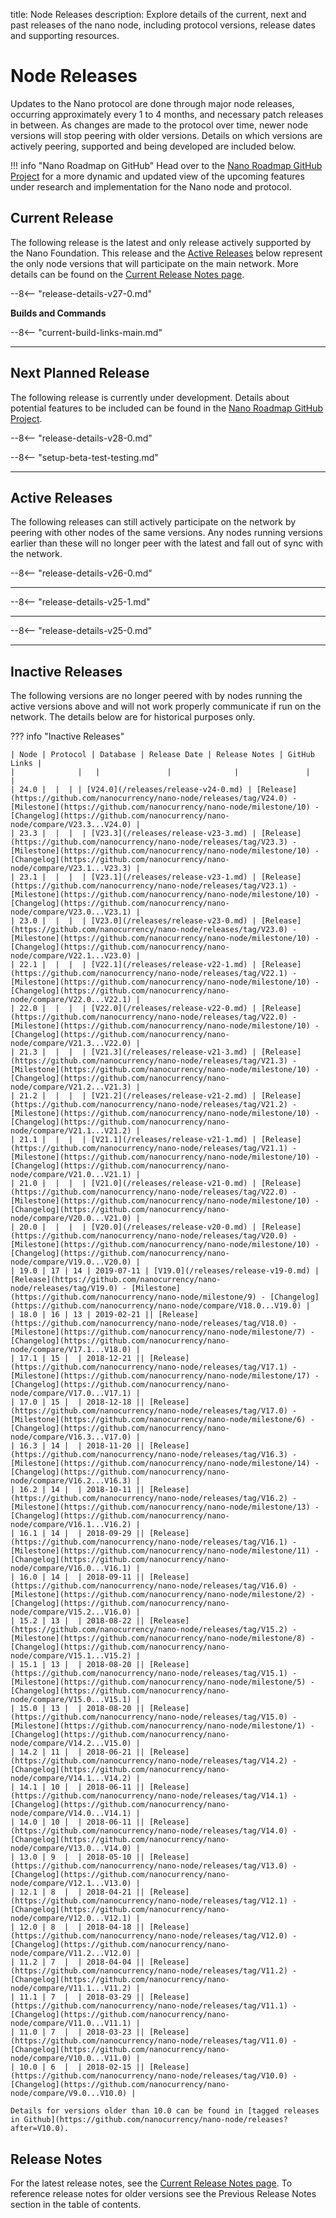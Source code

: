 title: Node Releases
description: Explore details of the current, next and past releases of the nano node, including protocol versions, release dates and supporting resources.

# Node Releases

Updates to the Nano protocol are done through major node releases, occurring approximately every 1 to 4 months, and necessary patch releases in between. As changes are made to the protocol over time, newer node versions will stop peering with older versions. Details on which versions are actively peering, supported and being developed are included below.

!!! info "Nano Roadmap on GitHub"
	Head over to the [Nano Roadmap GitHub Project](https://github.com/orgs/nanocurrency/projects/27) for a more dynamic and updated view of the upcoming features under research and implementation for the Nano node and protocol.

## Current Release
The following release is the latest and only release actively supported by the Nano Foundation. This release and the [Active Releases](#active-releases) below represent the only node versions that will participate on the main network. More details can be found on the [Current Release Notes page](/releases/current-release-notes).

--8<-- "release-details-v27-0.md"

**Builds and Commands**

--8<-- "current-build-links-main.md"

---

## Next Planned Release
The following release is currently under development. Details about potential features to be included can be found in the [Nano Roadmap GitHub Project](https://github.com/orgs/nanocurrency/projects/27).

--8<-- "release-details-v28-0.md"

--8<-- "setup-beta-test-testing.md"

---

## Active Releases
The following releases can still actively participate on the network by peering with other nodes of the same versions. Any nodes running versions earlier than these will no longer peer with the latest and fall out of sync with the network.

--8<-- "release-details-v26-0.md"

---

--8<-- "release-details-v25-1.md"

---

--8<-- "release-details-v25-0.md"

---

## Inactive Releases
The following versions are no longer peered with by nodes running the active versions above and will not work properly communicate if run on the network. The details below are for historical purposes only.

??? info "Inactive Releases"

	| Node | Protocol | Database | Release Date | Release Notes | GitHub Links |
	|              |   |               |              |               |              |
 	| 24.0 |  |  | | [V24.0](/releases/release-v24-0.md) | [Release](https://github.com/nanocurrency/nano-node/releases/tag/V24.0) - [Milestone](https://github.com/nanocurrency/nano-node/milestone/10) - [Changelog](https://github.com/nanocurrency/nano-node/compare/V23.3...V24.0) |
  	| 23.3 |  |  |  | [V23.3](/releases/release-v23-3.md) | [Release](https://github.com/nanocurrency/nano-node/releases/tag/V23.3) - [Milestone](https://github.com/nanocurrency/nano-node/milestone/10) - [Changelog](https://github.com/nanocurrency/nano-node/compare/V23.1...V23.3) |
   	| 23.1 |  |  |  | [V23.1](/releases/release-v23-1.md) | [Release](https://github.com/nanocurrency/nano-node/releases/tag/V23.1) - [Milestone](https://github.com/nanocurrency/nano-node/milestone/10) - [Changelog](https://github.com/nanocurrency/nano-node/compare/V23.0...V23.1) |
   	| 23.0 |  |  |  | [V23.0](/releases/release-v23-0.md) | [Release](https://github.com/nanocurrency/nano-node/releases/tag/V23.0) - [Milestone](https://github.com/nanocurrency/nano-node/milestone/10) - [Changelog](https://github.com/nanocurrency/nano-node/compare/V22.1...V23.0) |
   	| 22.1 |  |  |  | [V22.1](/releases/release-v22-1.md) | [Release](https://github.com/nanocurrency/nano-node/releases/tag/V22.1) - [Milestone](https://github.com/nanocurrency/nano-node/milestone/10) - [Changelog](https://github.com/nanocurrency/nano-node/compare/V22.0...V22.1) |
   	| 22.0 |  |  |  | [V22.0](/releases/release-v22-0.md) | [Release](https://github.com/nanocurrency/nano-node/releases/tag/V22.0) - [Milestone](https://github.com/nanocurrency/nano-node/milestone/10) - [Changelog](https://github.com/nanocurrency/nano-node/compare/V21.3...V22.0) |
   	| 21.3 |  |  |  | [V21.3](/releases/release-v21-3.md) | [Release](https://github.com/nanocurrency/nano-node/releases/tag/V21.3) - [Milestone](https://github.com/nanocurrency/nano-node/milestone/10) - [Changelog](https://github.com/nanocurrency/nano-node/compare/V21.2...V21.3) |
	| 21.2 |  |  |  | [V21.2](/releases/release-v21-2.md) | [Release](https://github.com/nanocurrency/nano-node/releases/tag/V21.2) - [Milestone](https://github.com/nanocurrency/nano-node/milestone/10) - [Changelog](https://github.com/nanocurrency/nano-node/compare/V21.1...V21.2) |
  	| 21.1 |  |  |  | [V21.1](/releases/release-v21-1.md) | [Release](https://github.com/nanocurrency/nano-node/releases/tag/V21.1) - [Milestone](https://github.com/nanocurrency/nano-node/milestone/10) - [Changelog](https://github.com/nanocurrency/nano-node/compare/V21.0...V21.1) |
 	| 21.0 |  |  |  | [V21.0](/releases/release-v21-0.md) | [Release](https://github.com/nanocurrency/nano-node/releases/tag/V22.0) - [Milestone](https://github.com/nanocurrency/nano-node/milestone/10) - [Changelog](https://github.com/nanocurrency/nano-node/compare/V20.0...V21.0) |
	| 20.0 |  |  |  | [V20.0](/releases/release-v20-0.md) | [Release](https://github.com/nanocurrency/nano-node/releases/tag/V20.0) - [Milestone](https://github.com/nanocurrency/nano-node/milestone/10) - [Changelog](https://github.com/nanocurrency/nano-node/compare/V19.0...V20.0) |
	| 19.0 | 17 | 14 | 2019-07-11 | [V19.0](/releases/release-v19-0.md) | [Release](https://github.com/nanocurrency/nano-node/releases/tag/V19.0) - [Milestone](https://github.com/nanocurrency/nano-node/milestone/9) - [Changelog](https://github.com/nanocurrency/nano-node/compare/V18.0...V19.0) |
	| 18.0 | 16 | 13 | 2019-02-21 || [Release](https://github.com/nanocurrency/nano-node/releases/tag/V18.0) - [Milestone](https://github.com/nanocurrency/nano-node/milestone/7) - [Changelog](https://github.com/nanocurrency/nano-node/compare/V17.1...V18.0) |
	| 17.1 | 15 |  | 2018-12-21 || [Release](https://github.com/nanocurrency/nano-node/releases/tag/V17.1) - [Milestone](https://github.com/nanocurrency/nano-node/milestone/17) - [Changelog](https://github.com/nanocurrency/nano-node/compare/V17.0...V17.1) |
	| 17.0 | 15 |  | 2018-12-18 || [Release](https://github.com/nanocurrency/nano-node/releases/tag/V17.0) - [Milestone](https://github.com/nanocurrency/nano-node/milestone/6) - [Changelog](https://github.com/nanocurrency/nano-node/compare/V16.3...V17.0) |
	| 16.3 | 14 |  | 2018-11-20 || [Release](https://github.com/nanocurrency/nano-node/releases/tag/V16.3) - [Milestone](https://github.com/nanocurrency/nano-node/milestone/14) - [Changelog](https://github.com/nanocurrency/nano-node/compare/V16.2...V16.3) |
	| 16.2 | 14 |  | 2018-10-11 || [Release](https://github.com/nanocurrency/nano-node/releases/tag/V16.2) - [Milestone](https://github.com/nanocurrency/nano-node/milestone/13) - [Changelog](https://github.com/nanocurrency/nano-node/compare/V16.1...V16.2) |
	| 16.1 | 14 |  | 2018-09-29 || [Release](https://github.com/nanocurrency/nano-node/releases/tag/V16.1) - [Milestone](https://github.com/nanocurrency/nano-node/milestone/11) - [Changelog](https://github.com/nanocurrency/nano-node/compare/V16.0...V16.1) |
	| 16.0 | 14 |  | 2018-09-11 || [Release](https://github.com/nanocurrency/nano-node/releases/tag/V16.0) - [Milestone](https://github.com/nanocurrency/nano-node/milestone/2) - [Changelog](https://github.com/nanocurrency/nano-node/compare/V15.2...V16.0) |
	| 15.2 | 13 |  | 2018-08-22 || [Release](https://github.com/nanocurrency/nano-node/releases/tag/V15.2) - [Milestone](https://github.com/nanocurrency/nano-node/milestone/8) - [Changelog](https://github.com/nanocurrency/nano-node/compare/V15.1...V15.2) |
	| 15.1 | 13 |  | 2018-08-20 || [Release](https://github.com/nanocurrency/nano-node/releases/tag/V15.1) - [Milestone](https://github.com/nanocurrency/nano-node/milestone/5) - [Changelog](https://github.com/nanocurrency/nano-node/compare/V15.0...V15.1) |
	| 15.0 | 13 |  | 2018-08-20 || [Release](https://github.com/nanocurrency/nano-node/releases/tag/V15.0) - [Milestone](https://github.com/nanocurrency/nano-node/milestone/1) - [Changelog](https://github.com/nanocurrency/nano-node/compare/V14.2...V15.0) |
	| 14.2 | 11 |  | 2018-06-21 || [Release](https://github.com/nanocurrency/nano-node/releases/tag/V14.2) - [Changelog](https://github.com/nanocurrency/nano-node/compare/V14.1...V14.2) |
	| 14.1 | 10 |  | 2018-06-11 || [Release](https://github.com/nanocurrency/nano-node/releases/tag/V14.1) - [Changelog](https://github.com/nanocurrency/nano-node/compare/V14.0...V14.1) |
	| 14.0 | 10 |  | 2018-06-11 || [Release](https://github.com/nanocurrency/nano-node/releases/tag/V14.0) - [Changelog](https://github.com/nanocurrency/nano-node/compare/V13.0...V14.0) |
	| 13.0 | 9  |  | 2018-05-10 || [Release](https://github.com/nanocurrency/nano-node/releases/tag/V13.0) - [Changelog](https://github.com/nanocurrency/nano-node/compare/V12.1...V13.0) |
	| 12.1 | 8  |  | 2018-04-21 || [Release](https://github.com/nanocurrency/nano-node/releases/tag/V12.1) - [Changelog](https://github.com/nanocurrency/nano-node/compare/V12.0...V12.1) |
	| 12.0 | 8  |  | 2018-04-18 || [Release](https://github.com/nanocurrency/nano-node/releases/tag/V12.0) - [Changelog](https://github.com/nanocurrency/nano-node/compare/V11.2...V12.0) |
	| 11.2 | 7  |  | 2018-04-04 || [Release](https://github.com/nanocurrency/nano-node/releases/tag/V11.2) - [Changelog](https://github.com/nanocurrency/nano-node/compare/V11.1...V11.2) |
	| 11.1 | 7  |  | 2018-03-29 || [Release](https://github.com/nanocurrency/nano-node/releases/tag/V11.1) - [Changelog](https://github.com/nanocurrency/nano-node/compare/V11.0...V11.1) |
	| 11.0 | 7  |  | 2018-03-23 || [Release](https://github.com/nanocurrency/nano-node/releases/tag/V11.0) - [Changelog](https://github.com/nanocurrency/nano-node/compare/V10.0...V11.0) |
	| 10.0 | 6  |  | 2018-02-15 || [Release](https://github.com/nanocurrency/nano-node/releases/tag/V10.0) - [Changelog](https://github.com/nanocurrency/nano-node/compare/V9.0...V10.0) |

	Details for versions older than 10.0 can be found in [tagged releases in Github](https://github.com/nanocurrency/nano-node/releases?after=V10.0).

## Release Notes

For the latest release notes, see the [Current Release Notes page](/releases/current-release-notes). To reference release notes for older versions see the Previous Release Notes section in the table of contents.
